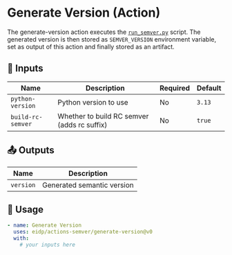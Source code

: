 <!-- NOTE: This file's contents are automatically generated. Do not edit manually. -->
# Generate Version (Action)

The generate-version action executes the [`run_semver.py`](../github_semver/run_semver.py) script. The generated version is then stored as `SEMVER_VERSION` environment variable, set as output of this action and finally stored as an artifact.

## 🔧 Inputs

|       Name      |                Description                |Required|Default|
|-----------------|-------------------------------------------|--------|-------|
| `python-version`|           Python version to use           |   No   | `3.13`|
|`build-rc-semver`|Whether to build RC semver (adds rc suffix)|   No   | `true`|

## 📤 Outputs

|   Name  |        Description       |
|---------|--------------------------|
|`version`|Generated semantic version|

## 🚀 Usage

```yaml
- name: Generate Version
  uses: eidp/actions-semver/generate-version@v0
  with:
    # your inputs here
```
